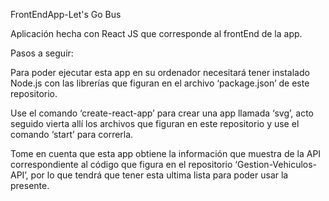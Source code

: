 FrontEndApp-Let's Go Bus

Aplicación hecha con React JS que corresponde al frontEnd de la app.

Pasos a seguir:

Para poder ejecutar esta app en su ordenador necesitará tener instalado Node.js con las librerías que figuran en el archivo ‘package.json’ de este repositorio.

Use el comando ‘create-react-app’ para crear una app llamada ‘svg’, acto seguido vierta allí los archivos que figuran en este repositorio y use el comando ‘start’ para correrla.

Tome en cuenta que esta app obtiene la información que muestra de la API correspondiente al código que figura en el repositorio ‘Gestion-Vehiculos-API’, por lo que tendrá que tener esta ultima lista para poder usar la presente.
